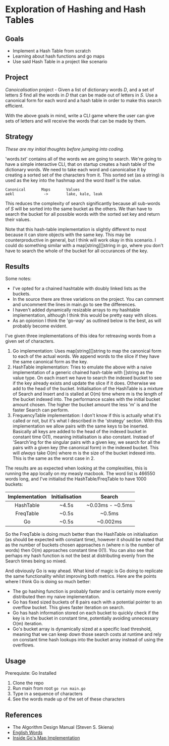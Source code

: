 # Exploration of Hashing and Hash Tables

## Goals
- Implement a Hash Table from scratch
- Learning about hash functions and go maps
- Use said Hash Table in a project like scenario

## Project 

*Canoicalisation* project - Given a list of dictionary words *D*, and a set of letters *S* find all the words in *D* that can be made out of letters in *S*. Use a canonical form for each word and a hash table in order to make this search efficient. 

With the above goals in mind, write a CLI game where the user can give sets of letters and will receive the words that can be made by them. 

## Strategy

*These are my initial thoughts before jumping into coding.*

'words.txt' contains all of the words we are going to search. We're going to have a simple interactive CLI, that on startup creates a hash table of the dictionary words. We need to take each word and canonicalise it by creating a sorted set of the characters from it. This sorted set (as a string) is used as the key into the hashmap and the word itself is the value. 

```
Canonical       Maps       Values
aekl             ->        lake, kale, leak 
```

This reduces the complexity of search significantly because all sub-words of *S* will be sorted into the same bucket as the others. We than have to search the bucket for all possible words with the sorted set key and return their values.

Note that this hash-table implementation is slightly different to most because it can store objects with the same key. This may be counterproductive in general, but I think will work okay in this scenario. I could do something similar with a map[string][]string in go, where you don't have to search the whole of the bucket for all occurances of the key. 

## Results

Some notes:
- I've opted for a chained hashtable with doubly linked lists as the buckets. 
- In the source there are three variations on the project. You can comment and uncomment the lines in main.go to see the differences. 
- I haven't added dynamically resizable arrays to my hashtable implementation, although I think this would be pretty easy with slices. 
- As an opionion I think the 'go-way' as outlined below is the best, as will probably become evident. 

I've given three implementations of this idea for retreaving words from a given set of characters.
1. Go implementation: Uses map[string][]string to map the canonical form to each of the actual words. We append words to the slice if they have the same canonical form as the key.
2. HashTable implementation: Tries to emulate the above with a naive implementation of a generic chained hash-table with []string as the value type. On each insert we have to search the indexed bucket to see if the key already exists and update the slice if it does. Otherwise we add to the head of the bucket. Initialisation of the HashTable is a mixture of Search and Insert and is stalled at O(m) time where m is the length of the bucket indexed into. The performance scales with the initial bucket amount chosen. The higher the bucket amount the less 'm' is and the faster Search can perform. 
3. FrequencyTable implementation: I don't know if this is actually what it's called or not, but it's what I described in the 'strategy' section. With this implementation we allow pairs with the same keys to be inserted. Basically all keys are added to the head of the indexed bucket in constant time O(1), meaning initialisation is also constant. Instead of 'Search'ing for the singular pairs with a given key, we search for all the pairs with a given key (the canonical form) in the indexed bucket. This will *always* take O(m) where m is the size of the bucket indexed into. This is the same as the worst case in 2.  

The results are as expected when looking at the complexities, this is running the app locally on my measly macbook. The word list is 466550 words long, and I've initialisd the HashTable/FreqTable to have 1000 buckets:

| Implementation | Initialisation | Search            |
| :------------: | :------------: | :---------------: |
| HashTable      |    ~4.5s       |  ~0.03ms - ~0.5ms |
| FreqTable      |    ~0.5s       |  ~0.5ms           |
| Go             |    ~0.5s       |  ~0.002ms         |

So the FreqTable is doing much better than the HashTable on initialisation (as should be expected with constant time), however it should be noted that as the number of buckets chosen approaches n (where n is the number of words) then O(m) approaches constant time 0(1). You can also see that perhaps my hash function is not the best at distributing evenly from the Search times being so mixed. 

And obviously Go is way ahead. What kind of magic is Go doing to replicate the same functionality whilst improving both metrics. Here are the points where I think Go is doing so much better:
- The go hashing function is probably faster and is certainly more evenly distributed then my naive implementation.
- Go has fixed sized buckets of 8 pairs each with a potential pointer to an overflow bucket. This gives faster iteration on search. 
- Go has hash information stored on each bucket to quickly check if the key is in the bucket in constant time, potentially avoiding unnecessary O(m) iteration. 
- Go's bucket array is dynamically sized at a specific load threshold, meaning that we can keep down those search costs at runtime and rely on constant time hash lookups into the bucket array instead of using the overflows. 

## Usage

Prerequiste: Go Installed

1. Clone the repo
2. Run main from root `go run main.go`
3. Type in a sequence of characters
4. See the words made up of the set of these characters

## References 
- The Algorithm Design Manual (Steven S. Skiena)
- [English Words](https://github.com/dwyl/english-words)
- [Inside Go's Map Implementation](https://www.youtube.com/watch?v=Tl7mi9QmLns&t=1376s&ab_channel=GopherAcademy)
